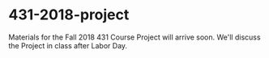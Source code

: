 # 431-2018-project

Materials for the Fall 2018 431 Course Project will arrive soon. We'll discuss the Project in class after Labor Day.
